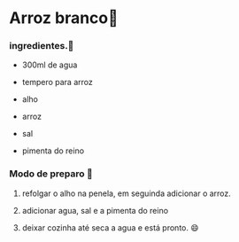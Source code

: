 #	Arroz branco:rice:

### ingredientes.:tomato:

- 300ml de agua

- tempero para arroz 

- alho

- arroz

- sal

- pimenta do reino

### Modo de preparo :checkered_flag:

1. refolgar o alho na penela, em seguinda adicionar o arroz. 

2. adicionar agua, sal e a pimenta do reino 

3. deixar cozinha até seca a agua e está pronto. :smile:

   

   

   









